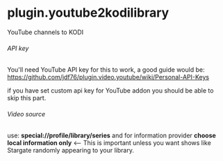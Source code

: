 # plugin.youtube2kodilibrary
YouTube channels to KODI

###### API key

You'll need YouTube API key for this to work, a good guide would be:
https://github.com/jdf76/plugin.video.youtube/wiki/Personal-API-Keys

if you have set custom api key for YouTube addon you should be able to skip this part.

###### Video source
use:
**special://profile/library/series**
and for information provider **choose local information only** <-- This is important unless you want shows like Stargate randomly appearing to your library.
